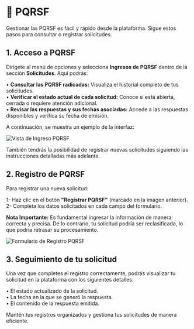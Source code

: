 # 📝 PQRSF

Gestionar las PQRSF es fácil y rápido desde la plataforma. Sigue estos pasos para consultar o registrar solicitudes.  

## 1. Acceso a PQRSF

Dirígete al menú de opciones y selecciona **Ingresos de PQRSF** dentro de la sección **Solicitudes**. Aquí podrás:  
  
• **Consultar las PQRSF radicadas:** Visualiza el historial completo de tus solicitudes.  
• **Verificar el estado actual de cada solicitud:** Conoce si está abierta, cerrada o requiere atención adicional.  
• **Revisar las respuestas y sus fechas asociadas:** Accede a las respuestas disponibles y verifica su fecha de emisión.  
  
A continuación, se muestra un ejemplo de la interfaz:  
  
<img src="https://josemaestreb.github.io/docs.bil_v2/_asset/02-%20Estado%20pedido%20y%20solicitudes/017_ingreso_pqrsf_resumen.png" alt="Vista de Ingreso PQRSF" />

También tendrás la posibilidad de registrar nuevas solicitudes siguiendo las instrucciones detalladas más adelante.  
  
## 2. Registro de PQRSF 

Para registrar una nueva solicitud:

1- Haz clic en el botón **"Registrar PQRSF"** (marcado en la imagen anterior).  
2- Completa los datos solicitados en cada campo del formulario.  
  
**Nota Importante:** Es fundamental ingresar la información de manera correcta y precisa. De lo contrario, tu solicitud podría ser reclasificada, lo que podría retrasar su procesamiento.  
  
<img src="https://josemaestreb.github.io/docs.bil_v2/_asset/02-%20Estado%20pedido%20y%20solicitudes/017_registrar_pqrsf.png" alt="Formulario de Registro PQRSF" />

## 3. Seguimiento de tu solicitud

Una vez que completes el registro correctamente, podrás visualizar tu solicitud en la plataforma con los siguientes detalles:  
  
• El estado actualizado de la solicitud.  
• La fecha en la que se generó la respuesta.  
• El contenido de la respuesta emitida.  
  
Mantén tus registros organizados y gestiona tus solicitudes de manera eficiente.  